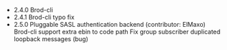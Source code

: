 * 2.4.0 Brod-cli
* 2.4.1 Brod-cli typo fix
* 2.5.0 Pluggable SASL authentication backend (contributor: ElMaxo)
        Brod-cli support extra ebin to code path
        Fix group subscriber duplicated loopback messages (bug)


